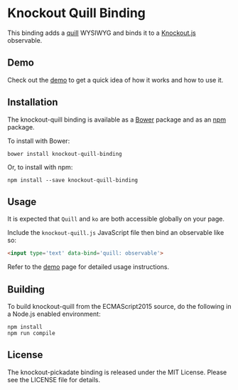# Knockout Quill Binding

This binding adds a [quill](http://quilljs.com/) WYSIWYG and binds it to a [Knockout.js](http://knockoutjs.com/) observable.

## Demo

Check out the [demo](http://immense.js.org/knockout-quill) to get a quick idea of how it works and how to use it.

## Installation

The knockout-quill binding is available as a [Bower](http://bower.io/) package and as an [npm](https://www.npmjs.com/) package.

To install with Bower:

`bower install knockout-quill-binding`

Or, to install with npm:

`npm install --save knockout-quill-binding`

## Usage

It is expected that `Quill` and `ko` are both accessible globally on your page.

Include the `knockout-quill.js` JavaScript file then bind an observable like so:

```html
<input type='text' data-bind='quill: observable'>
```

Refer to the [demo](http://immense.js.org/knockout-quill) page for detailed usage instructions.

## Building

To build knockout-quill from the ECMAScript2015 source, do the following in a Node.js enabled environment:

```
npm install
npm run compile
```

## License

The knockout-pickadate binding is released under the MIT License. Please see the LICENSE file for details.
